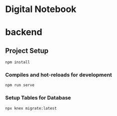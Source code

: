 # Digital Notebook

# backend

## Project Setup
```
npm install
```

### Compiles and hot-reloads for development
```
npm run serve
```

### Setup Tables for Database
```
npx knex migrate:latest
```